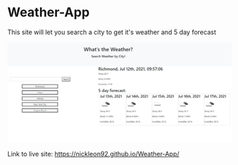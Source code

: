# Weather-App
This site will let you search a city to get it's weather and 5 day forecast

<img src = ./images\demo.JPG>

Link to live site:
https://nickleon92.github.io/Weather-App/
